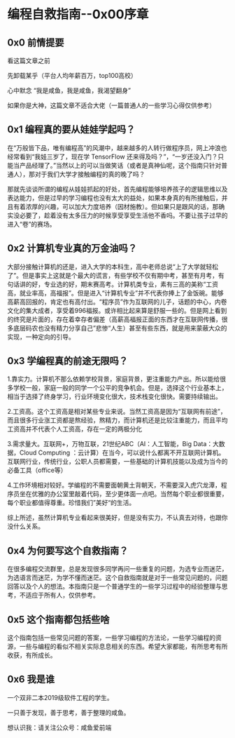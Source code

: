 # 编程自救指南--0x00序章

## 0x0 前情提要

看这篇文章之前

先卸载某乎（平台人均年薪百万，top100高校）

心中默念 “我是咸鱼，我是咸鱼，我渴望翻身” 

如果你是大神，这篇文章不适合大佬（一篇普通人的一些学习心得仅供参考）

## 0x1 编程真的要从娃娃学起吗？

在“万般皆下品，唯有编程高”的风潮中，越来越多的人转行做程序员，网上冲浪也经常看到“我娃三岁了，现在学 TensorFlow 还来得及吗？”，“一岁还没入门？只能当产品经理了。”当然以上的可以当做笑话（或者是真神仙呢，这个指南只针对普通人），那对于我们大学才接触编程的真的晚了吗？

那就先谈谈所谓的编程从娃娃抓起的好处，首先编程能够培养孩子的逻辑思维以及表达能力，但是过早的学习编程也没有太大的益处，如果本身真的有所接触后，并且有着浓厚的兴趣，可以加大力度培养（因材施教）。但如果只是跟风的话，那确实没必要了，趁着没有太多压力的时候享受享受生活他不香吗。不要让孩子过早的进入“卷”的赛场。

## 0x2 计算机专业真的万金油吗？

大部分接触计算机的还是，进入大学的本科生，高中老师总说“上了大学就轻松了”。但是事实上这就是个最大的谎言，有些学校不仅有期中考，甚至有月考，有句话讲的好，专业选的好，期末赛高考。计算机类专业，素有三高的美称“工资高，就业率高，高福报”。但是进入“计算机专业”并不代表你捧上了金饭碗。能够高薪高回报的，肯定也有高付出。“程序员”作为互联网的儿子，话题的中心，内卷文化的集大成者，享受着996福报。或许相比起来算是舒服一些的。但是网上看到的终究是片面的，存在着幸存者偏差（高薪高福报正面的东西才在互联网传播，很多底层码农也没有精力分享自己”悲惨“人生）甚至有些东西，就是用来蒙蔽大众的实现，一种定向的引导。

## 0x3 学编程真的前途无限吗？

1.靠实力。计算机不那么依赖学校背景，家庭背景，更注重能力产出。所以能给很多学校一般，家庭一般的同学一个公平的竞争机会。但是，选择这个行业基本上，相当于选择了终身学习，行业环境变化很大，技术栈变化很快。需要持续输出。

2.工资高。这个工资高是相对某些专业来说。当然工资高是因为“互联网有前途”，而且很多行业涨工资都是熬经验，熬精力，而计算机还是比较注重能力，而且平均工资高并不代表个人工资高，存在一定的两极分化

3.需求量大。互联网+，万物互联，21世纪ABC（AI：人工智能，Big Data：大数据，Cloud Computing ：云计算）在当今，可以说什么都离不开互联网计算机。互联网行业，传统行业，公职人员都需要，一些基础的计算机技能以及成为当今的必备工具（office等）

4.工作环境相对较好。学编程的不需要面朝黄土背朝天，不需要深入虎穴龙潭，程序员坐在优雅的办公室里敲着代码，至少更体面一点吧。当然每个职业都很重要，每个职业都值得尊重。珍惜我们”美好“的生活。

综上所述，虽然计算机专业看起来很美好，但是没有实力，不认真去对待，也跟你没什么关系。

## 0x4 为何要写这个自救指南？

在很多编程交流群里，总是发现很多同学再问一些重复的问题，为选专业而迷茫，为选语言而迷茫，为学不懂而迷茫。这个自救指南就是对于一些常见问题的，问题回答以及个人的想法。本指南只是一个普通学生的一些学习过程中的经验整理与思考，不适应于所有人，仅供参考。

## 0x5 这个指南都包括些啥

这个指南包括一些常见问题的答案，一些学习编程的方法论，一些学习编程的资源，一些与编程的看似不相关实际息息相关的东西。希望大家都能，有所思考有所收获，有所成长。

## 0x6 我是谁

一个双非二本2019级软件工程的学生。

一只善于发现，善于思考，善于整理的咸鱼。

想认识我：请关注公众号：咸鱼爱前端